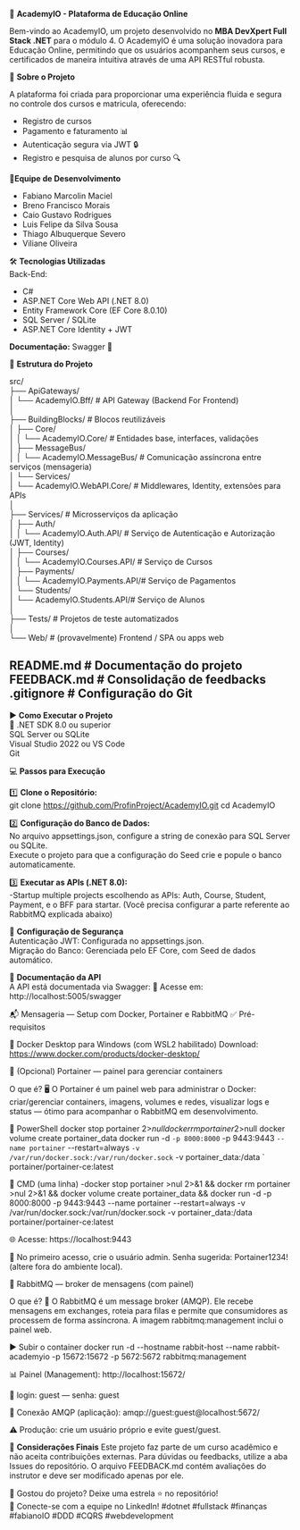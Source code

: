 🏦 **AcademyIO - Plataforma de Educação Online**

Bem-vindo ao AcademyIO, um projeto desenvolvido no **MBA DevXpert Full Stack .NET** para o módulo 4. O AcademyIO é uma solução inovadora para Educação Online, permitindo que os usuários acompanhem seus cursos, e certificados de maneira intuitiva através de uma API RESTful robusta.  

🚀 **Sobre o Projeto**

A plataforma foi criada para proporcionar uma experiência fluida e segura no controle dos cursos e matricula, oferecendo:  
- Registro de cursos   
- Pagamento e faturamento 📊  
- Autenticação segura via JWT 🔒  
- Registro e pesquisa de alunos por curso 🔍  


👥**Equipe de Desenvolvimento**

- Fabiano Marcolin Maciel  
- Breno Francisco Morais  
- Caio Gustavo Rodrigues  
- Luis Felipe da Silva Sousa  
- Thiago Albuquerque Severo  
- Viliane Oliveira  

🛠️ **Tecnologias Utilizadas**  
Back-End:  
- C#  
- ASP.NET Core Web API (.NET 8.0)  
- Entity Framework Core (EF Core 8.0.10)  
- SQL Server / SQLite  
- ASP.NET Core Identity + JWT  

**Documentação:**
Swagger 📄

📂 **Estrutura do Projeto**  

src/<br>
 ├── ApiGateways/<br>
 │    └── AcademyIO.Bff/              # API Gateway (Backend For Frontend)<br>
 │<br>
 ├── BuildingBlocks/                  # Blocos reutilizáveis<br>
 │    ├── Core/<br>
 │    │    └── AcademyIO.Core/        # Entidades base, interfaces, validações<br>
 │    ├── MessageBus/<br>
 │    │    └── AcademyIO.MessageBus/  # Comunicação assíncrona entre serviços (mensageria)<br>
 │    └── Services/<br>
 │         └── AcademyIO.WebAPI.Core/ # Middlewares, Identity, extensões para APIs<br>
 │<br>
 ├── Services/                        # Microsserviços da aplicação<br>
 │    ├── Auth/<br>
 │    │    └── AcademyIO.Auth.API/    # Serviço de Autenticação e Autorização (JWT, Identity)<br>
 │    ├── Courses/<br>
 │    │    └── AcademyIO.Courses.API/ # Serviço de Cursos<br>
 │    ├── Payments/<br>
 │    │    └── AcademyIO.Payments.API/# Serviço de Pagamentos<br>
 │    └── Students/<br>
 │         └── AcademyIO.Students.API/# Serviço de Alunos<br>
 │<br>
 ├── Tests/                           # Projetos de teste automatizados<br>
 │<br>
 └── Web/                             # (provavelmente) Frontend / SPA ou apps web<br>

 
README.md             # Documentação do projeto  
FEEDBACK.md           # Consolidação de feedbacks  
.gitignore            # Configuração do Git  
------------------------------------------------------------

▶️ **Como Executar o Projeto**  
📌 
.NET SDK 8.0 ou superior  
SQL Server ou SQLite  
Visual Studio 2022 ou VS Code  
Git

💻 **Passos para Execução**

1️⃣ **Clone o Repositório:**  
git clone https://github.com/ProfinProject/AcademyIO.git
cd AcademyIO  

2️⃣ **Configuração do Banco de Dados:**  
No arquivo appsettings.json, configure a string de conexão para SQL Server ou SQLite.  
Execute o projeto para que a configuração do Seed crie e popule o banco automaticamente.

3️⃣ **Executar as APIs (.NET 8.0):**  
-Startup multiple projects escolhendo as APIs: Auth, Course, Student, Payment, e o BFF para startar. (Você precisa configurar a parte referente ao RabbitMQ explicada abaixo)


🔑 **Configuração de Segurança**  
Autenticação JWT: Configurada no appsettings.json.  
Migração do Banco: Gerenciada pelo EF Core, com Seed de dados automático.  

📜 **Documentação da API**  
A API está documentada via Swagger: 📌 Acesse em: http://localhost:5005/swagger

📬 Mensageria — Setup com Docker, Portainer e RabbitMQ
✅ Pré-requisitos

🐳 Docker Desktop para Windows (com WSL2 habilitado)
Download: https://www.docker.com/products/docker-desktop/

🧭 (Opcional) Portainer — painel para gerenciar containers

O que é? 🖥️ O Portainer é um painel web para administrar o Docker: criar/gerenciar containers, imagens, volumes e redes, visualizar logs e status — ótimo para acompanhar o RabbitMQ em desenvolvimento.

💠 PowerShell
docker stop portainer 2>$null
docker rm portainer 2>$null
docker volume create portainer_data
docker run -d `
  -p 8000:8000 `
  -p 9443:9443 `
  --name portainer `
  --restart=always `
  -v /var/run/docker.sock:/var/run/docker.sock `
  -v portainer_data:/data `
  portainer/portainer-ce:latest

🧱 CMD (uma linha)
-docker stop portainer >nul 2>&1 && docker rm portainer >nul 2>&1 && docker volume create portainer_data && docker run -d -p 8000:8000 -p 9443:9443 --name portainer --restart=always -v /var/run/docker.sock:/var/run/docker.sock -v portainer_data:/data portainer/portainer-ce:latest


🌐 Acesse: https://localhost:9443

🔐 No primeiro acesso, crie o usuário admin. Senha sugerida: Portainer1234! (altere fora do ambiente local).

🐰 RabbitMQ — broker de mensagens (com painel)

O que é? 📨 O RabbitMQ é um message broker (AMQP). Ele recebe mensagens em exchanges, roteia para filas e permite que consumidores as processem de forma assíncrona. A imagem rabbitmq:management inclui o painel web.

▶️ Subir o container
docker run -d --hostname rabbit-host --name rabbit-academyio -p 15672:15672 -p 5672:5672 rabbitmq:management


📊 Painel (Management): http://localhost:15672/

🔑 login: guest — senha: guest

🔌 Conexão AMQP (aplicação): amqp://guest:guest@localhost:5672/

⚠️ Produção: crie um usuário próprio e evite guest/guest.

📌 **Considerações Finais** 
Este projeto faz parte de um curso acadêmico e não aceita contribuições externas. Para dúvidas ou feedbacks, utilize a aba Issues do repositório. O arquivo FEEDBACK.md contém avaliações do instrutor e deve ser modificado apenas por ele.

🚀 Gostou do projeto? Deixe uma estrela ⭐ no repositório!  
🔗 Conecte-se com a equipe no LinkedIn! #dotnet #fullstack #finanças #fabianoIO #DDD #CQRS #webdevelopment
